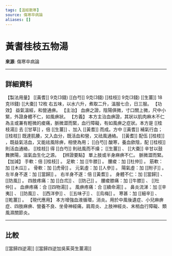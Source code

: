 ```yaml
---
tags: [溫經散寒]
source: 傷寒卒病論
aliases: []
---
```


# 黃耆桂枝五物湯

**來源**: 傷寒卒病論  

---

## 詳細資料
【製法用量】 [[黃耆]] 9克(3錢) [[白芍]] 9克(3錢) [[桂枝]] 9克(3錢) [[生薑]] 18克(6錢) [[大棗]] 12枚
右五味，以水六升，煮取二升，溫服七合，日三服。
【功效】
益氣溫經，和營通痹。
【主治】
血痹之證，陰陽俱微，寸口關上微，尺中小緊，外證身體不仁，如風痹狀。
【方義】
本方主治血痹證，其狀以肌肉麻木不仁為主或兼有輕微的痠痛，脈微澀而緊，血行障礙，有如風痹之症狀。本方是 [[桂枝湯]] 去 [[甘草]] ，倍 [[生薑]] 、加入 [[黃耆]] 而成。方中 [[黃耆]] 補氣行血； [[桂枝]] 既達肌腠，又入血分，既活血和營，又祛風通絡。 [[黃耆]] 配伍 [[桂枝]] ，既益氣活血，又能祛風除痹，相使為用； [[白芍]] 酸寒，養血歛陰，配 [[桂枝]] 則活血通絡， [[桂枝]] 得 [[白芍]] 則祛風而不燥； [[生薑]] 、 [[大棗]] 辛甘以鼓舞脾陽，滋氣血生化之源。
【辨證要點】
單上肢或半身麻痹不仁。
脈微澀而緊。
【加減】
手軟：倍 [[桂枝]] 。
足軟：加 [[牛膝]] 。
腰痠：加 [[杜仲]] 。
筋軟：加 [[木瓜]] 。
骨軟：加 [[虎骨]] 。
元氣虛：加 [[人參]] 。
陽氣虛：加 [[附子]] 。
左半身不遂：加 [[當歸]] 。
右半身不遂：倍 [[黃耆]] 。
身體不仁：加 [[當歸]] 、 [[防風]] 。
四肢疼痛：加 [[白朮]] 、 [[防己]] 。
腰痠膝痛：加 [[牛膝]] 、 [[杜仲]] 。
血痹疼痛：合 [[四物湯]] 。
風痹疼痛：合 [[續命湯]] 。
鼻炎流涕：加 [[辛夷]] 、 [[防風]] 、 [[西洋參]] 、 [[五味子]] 、 [[烏梅]] 。
寒甚：加 [[細辛]] 、 [[乾薑]] 。
【現代應用】
本方增強血液循環，消炎。用於中風後遺症、小兒麻痹症、四肢麻痹、營養不良、坐骨神經痛，肩周炎、上肢神經炎、末梢血行障礙、類風濕關節炎。

---

## 比較
[[當歸四逆湯]]
[[當歸四逆加吳茱萸生薑湯]]
